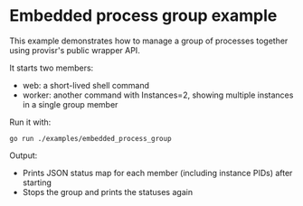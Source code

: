 # Embedded process group example

This example demonstrates how to manage a group of processes together using provisr's public wrapper API.

It starts two members:

- web: a short-lived shell command
- worker: another command with Instances=2, showing multiple instances in a single group member

Run it with:

```shell
go run ./examples/embedded_process_group
```

Output:

- Prints JSON status map for each member (including instance PIDs) after starting
- Stops the group and prints the statuses again
